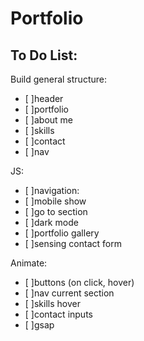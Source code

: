 # Portfolio

## To Do List:

Build general structure:

- [ ]header
- [ ]portfolio
- [ ]about me
- [ ]skills
- [ ]contact
- [ ]nav

JS:

- [ ]navigation:
- [ ]mobile show
- [ ]go to section
- [ ]dark mode
- [ ]portfolio gallery
- [ ]sensing contact form

Animate:

- [ ]buttons (on click, hover)
- [ ]nav current section
- [ ]skills hover
- [ ]contact inputs
- [ ]gsap
